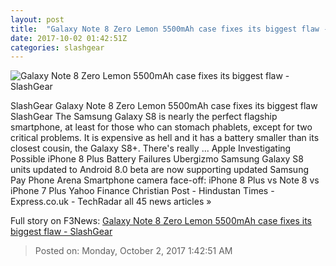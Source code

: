 ```yaml
---
layout: post
title:  "Galaxy Note 8 Zero Lemon 5500mAh case fixes its biggest flaw - SlashGear"
date: 2017-10-02 01:42:51Z
categories: slashgear
---
```


![Galaxy Note 8 Zero Lemon 5500mAh case fixes its biggest flaw - SlashGear](https://c.slashgear.com/wp-content/uploads/2017/10/zerolemon.jpg)

SlashGear Galaxy Note 8 Zero Lemon 5500mAh case fixes its biggest flaw SlashGear The Samsung Galaxy S8 is nearly the perfect flagship smartphone, at least for those who can stomach phablets, except for two critical problems. It is expensive as hell and it has a battery smaller than its closest cousin, the Galaxy S8+. There's really ... Apple Investigating Possible iPhone 8 Plus Battery Failures Ubergizmo Samsung Galaxy S8 units updated to Android 8.0 beta are now supporting updated Samsung Pay Phone Arena Smartphone camera face-off: iPhone 8 Plus vs Note 8 vs iPhone 7 Plus Yahoo Finance Christian Post - Hindustan Times - Express.co.uk - TechRadar all 45 news articles »


Full story on F3News: [Galaxy Note 8 Zero Lemon 5500mAh case fixes its biggest flaw - SlashGear](http://www.f3nws.com/n/CPsEYB)

> Posted on: Monday, October 2, 2017 1:42:51 AM
